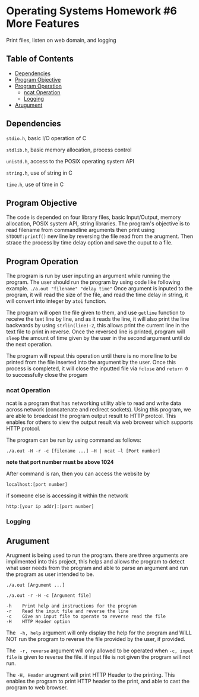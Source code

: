 # Operating Systems Homework #6 More Features

Print files, listen on web domain, and logging

## Table of Contents
- [Dependencies](#dependencies)
- [Program Objective](#program-objective)
- [Program Operation](#program-operation)
  - [ncat Operation](#ncat-operation)
  - [Logging](#logging)
- [Arugument](#arugument)

## Dependencies
```stdio.h```, basic I/O operation of C

```stdlib.h```, basic memory allocation, process control

```unistd.h```, access to the POSIX operating system API

```string.h```, use of string in C

```time.h```, use of time in C

## Program Objective

The code is depended on four library files, basic Input/Output, memory allocation,
POSIX system API, string libraries. The program's objective is to read filename from
commandline arguments then print using ```STDOUT:printf()``` new line by reversing the file read from the
arugment. Then strace the process by time delay option and save the ouput to a file.

## Program Operation

The program is run by user inputing an argument while running the program. The user
should run the program by using code like following example. ```./a.out "filename" "delay time"```
Once argument is inputed to the program, it will read the size of the file, and read
the time delay in string, it will convert into integer by ```atoi``` function.

The program will open the file given to them, and use ```getline``` function to 
receive the text line by line, and as it reads the line, it will also print the
line backwards by using ```strlin(line)-2```, this allows print the current
line in the text file to print in reverse. Once the reversed line is printed,
program will ```sleep``` the amount of time given by the user in the second
argument until do the next operation.

The program will repeat this operation until there is no more line to be printed
from the file inserted into the argument by the user. Once this process is completed,
it will close the inputted file via ```fclose``` and ```return 0``` to successfully
close the progam

### ncat Operation

ncat is a program that has networking utility able to read and write data across network (concatenate and redirect sockets). 
Using this program, we are able to broadcast the program output result to HTTP protcol. This enables for others to view the
output result via web browesr which supports HTTP protcol.

The program can be run by using command as follows:

```
./a.out -H -r -c [filename ...] –H | ncat –l [Port number]
```
**note that port number must be above 1024**

After command is ran, then you can access the website by 
```
localhost:[port number]
```
if someone else is accessing it within the network
```
http:[your ip addr]:[port number]
```

### Logging

## Arugument

Arugment is being used to run the program. there are three arguments are implimented into this project,
this helps and allows the program to detect what user needs from the program and able to parse an argument
and run the program as user intended to be.

```
./a.out [Argument ...]
```
```
./a.out -r -H -c [Argument file]
```


``` 
-h    Print help and instructions for the program
-r    Read the input file and reverse the line
-c    Give an input file to operate to reverse read the file
-H    HTTP Header option
```

The ``` -h, help``` argument will only display the help for the program and WILL NOT run the program to reverse the
file provided by the user, if provided. 

The ``` -r, reverse``` argument will only allowed to be operated when ```-c, input file``` is given to reverse the
file. if input file is not given the program will not run.

The ```-H, Header``` arugment will print HTTP Header to the printing. This enables the program to print HTTP header to
the print, and able to cast the program to web browser.


